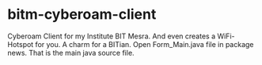 # bitm-cyberoam-client
Cyberoam Client for my Institute BIT Mesra. And even creates a WiFi-Hotspot for you. A charm for a BITian.
Open Form_Main.java file in package news.
That is the main java source file.
